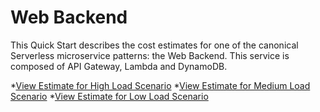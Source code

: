 # Web Backend

This Quick Start describes the cost estimates for one of the canonical Serverless microservice patterns: the Web Backend. This service is composed of API Gateway, Lambda and DynamoDB.


*[View Estimate for High Load Scenario](https://calculator.aws/#/estimate?id=dacb9d27a432f5ee86bcffaddf94b2988a7ea470)
*[View Estimate for Medium Load Scenario](https://calculator.aws/#/estimate?id=dacb9d27a432f5ee86bcffaddf94b2988a7ea470)
*[View Estimate for Low Load Scenario](https://calculator.aws/#/estimate?id=dacb9d27a432f5ee86bcffaddf94b2988a7ea470)

